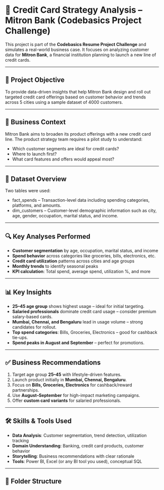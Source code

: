 # 🏦 Credit Card Strategy Analysis – Mitron Bank (Codebasics Project Challenge)

This project is part of the **Codebasics Resume Project Challenge** and simulates a real-world business case. It focuses on analyzing customer data for **Mitron Bank**, a financial institution planning to launch a new line of credit cards.

---

## 📌 Project Objective

To provide data-driven insights that help Mitron Bank design and roll out targeted credit card offerings based on customer behavior and trends across 5 cities using a sample dataset of 4000 customers.

---

## 🧠 Business Context

Mitron Bank aims to broaden its product offerings with a new credit card line. The product strategy team requires a pilot study to understand:
- Which customer segments are ideal for credit cards?
- Where to launch first?
- What card features and offers would appeal most?

---

## 📂 Dataset Overview

Two tables were used:
- fact_spends – Transaction-level data including spending categories, platforms, and amounts.
- dim_customers – Customer-level demographic information such as city, age, gender, occupation, marital status, and income.

---

## 🔍 Key Analyses Performed

- **Customer segmentation** by age, occupation, marital status, and income
- **Spend behavior** across categories like groceries, bills, electronics, etc.
- **Credit card utilization** patterns across cities and age groups
- **Monthly trends** to identify seasonal peaks
- **KPI calculation**: Total spend, average spend, utilization %, and more

---

## 📊 Key Insights

- **25–45 age group** shows highest usage – ideal for initial targeting.
- **Salaried professionals** dominate credit card usage – consider premium salary-based cards.
- **Mumbai, Chennai, and Bengaluru** lead in usage volume – strong candidates for rollout.
- **Top spend categories**: Bills, Groceries, Electronics – good for cashback tie-ups.
- **Spend peaks in August and September** – perfect for promotions.

---

## ✅ Business Recommendations

1. Target age group **25–45** with lifestyle-driven features.
2. Launch product initially in **Mumbai, Chennai, Bengaluru**.
3. Focus on **Bills, Groceries, Electronics** for cashback/reward partnerships.
4. Use **August–September** for high-impact marketing campaigns.
5. Offer **custom card variants** for salaried professionals.

---

## 🛠️ Skills & Tools Used

- **Data Analysis**: Customer segmentation, trend detection, utilization tracking
- **Domain Understanding**: Banking, credit card products, customer behavior
- **Storytelling**: Business recommendations with clear rationale
- **Tools**: Power BI, Excel (or any BI tool you used), conceptual SQL

---

## 📁 Folder Structure

